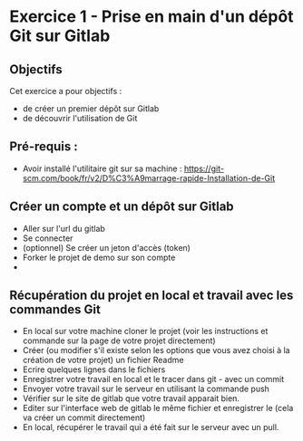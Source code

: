 # Exercice 1 - Prise en main d'un dépôt Git sur Gitlab

## Objectifs

Cet exercice a pour objectifs : 
* de créer un premier dépôt sur Gitlab
* de découvrir l'utilisation de Git

## Pré-requis : 

* Avoir installé l'utilitaire git sur sa machine : https://git-scm.com/book/fr/v2/D%C3%A9marrage-rapide-Installation-de-Git 

## Créer un compte et un dépôt sur Gitlab

* Aller sur l'url du gitlab
* Se connecter
* (optionnel) Se créer un jeton d'accès (token)
* Forker le projet de demo sur son compte
*
## Récupération du projet en local et travail avec les commandes Git

* En local sur votre machine cloner le projet (voir les instructions et commande sur la page de votre projet directement)
* Créer (ou modifier s'il existe selon les options que vous avez choisi à la création de votre projet) un fichier Readme
* Ecrire quelques lignes dans le fichiers
* Enregistrer votre travail en local et le tracer dans git  - avec un commit
* Envoyer votre travail sur le serveur en utilisant la commande push 
* Vérifier sur le site de gitlab que votre travail apparait bien.
* Editer sur l'interface web de gitlab le même fichier et enregistrer le (cela va créer un commit directement)
* En local, récupérer le travail qui a été fait sur le serveur avec un pull.


